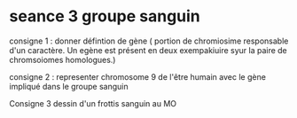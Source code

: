 # seance 3 groupe sanguin

consigne 1 : donner défintion de gène ( portion de chromiosime responsable d'un caractère. Un egène est présent en deux exempakiuire syur la paire de chromsoiomes homologues.)

consigne 2 : representer chromosome 9 de l'être humain avec le gène impliqué dans le groupe sanguin

Consigne 3 dessin d'un frottis sanguin au MO
